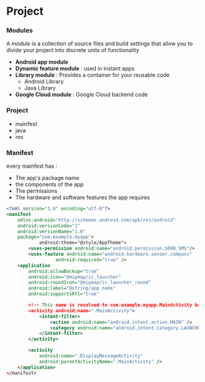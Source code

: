 # Project

### Modules

A *module* is a collection of source files and build settings that allow you to divide your project into discrete units of functionality

* **Android app module**
* **Dynamic feature module** : used in instant apps
* **Library module** : Provides a container for your reusable code
  * Android Library
  * Java Library
* **Google Cloud module** : Google Cloud backend code

### Project

- mainfest
- java
- res

### Manifest

every mainfest has :

- The app's package name
- the components of the app
- The permissions
- The hardware and software features the app requires



```xml
<?xml version="1.0" encoding="utf-8"?>
<manifest
    xmlns:android="http://schemas.android.com/apk/res/android"
    android:versionCode="1"
    android:versionName="1.0"
    package="com.example.myapp">
            android:theme="@style/AppTheme">
		<uses-permission android:name="android.permission.SEND_SMS"/>
 		<uses-feature android:name="android.hardware.sensor.compass"
                  android:required="true" />
    <application
        android:allowBackup="true"
        android:icon="@mipmap/ic_launcher"
        android:roundIcon="@mipmap/ic_launcher_round"
        android:label="@string/app_name"
        android:supportsRtl="true"

        <!-- This name is resolved to com.example.myapp.MainActivity based upon the package attribute -->
        <activity android:name=".MainActivity">
            <intent-filter>
                <action android:name="android.intent.action.MAIN" />
                <category android:name="android.intent.category.LAUNCHER" />
            </intent-filter>
        </activity>

        <activity
            android:name=".DisplayMessageActivity"
            android:parentActivityName=".MainActivity" />
    </application>
</manifest>
```





